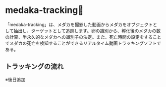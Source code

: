 # medaka-tracking🐡

「medaka-tracking」は、メダカを撮影した動画からメダカをオブジェクトとして抽出し、ターゲットとして追跡します。卵の識別から、孵化後のメダカの数の計算、半永久的なメダカへの識別子の決定。また、死亡時間の設定をすることでメダカの死亡を検知することができるリアルタイム動画トラッキングソフトである。

## トラッキングの流れ

※後日追加

